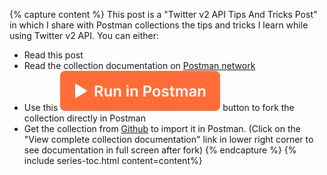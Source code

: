 {% capture content %}
This post is a "Twitter v2 API Tips And Tricks Post" in which I share with Postman collections the tips and tricks I learn while using Twitter v2 API.
You can either:

- Read this post
- Read the collection documentation on [Postman network]({{page.postman_collection_documentation}})
- Use this [![Run in Postman](/images/commons/run-in-postman.svg)]({{page.postman_collection_run}}) button to fork the collection directly in Postman
- Get the collection from [Github]({{page.postman_collection_github}}) to import it in Postman. (Click on the "View complete collection documentation" link in lower right corner to see documentation in full screen after fork)
{% endcapture %}
{% include series-toc.html content=content%}